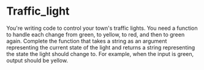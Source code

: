 # Traffic_light
You're writing code to control your town's traffic lights. You need a function to handle each change from green, to yellow, to red, and then to green again.  Complete the function that takes a string as an argument representing the current state of the light and returns a string representing the state the light should change to.  For example, when the input is green, output should be yellow.
